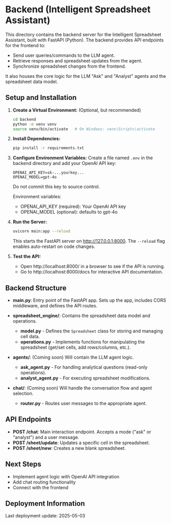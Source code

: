 # Backend (Intelligent Spreadsheet Assistant)

This directory contains the backend server for the Intelligent Spreadsheet Assistant, built with FastAPI (Python). The backend provides API endpoints for the frontend to:
- Send user queries/commands to the LLM agent.
- Retrieve responses and spreadsheet updates from the agent.
- Synchronize spreadsheet changes from the frontend.

It also houses the core logic for the LLM "Ask" and "Analyst" agents and the spreadsheet data model.

## Setup and Installation

1. **Create a Virtual Environment:** (Optional, but recommended)
   ```bash
   cd backend
   python -m venv venv
   source venv/bin/activate   # On Windows: venv\Scripts\activate
   ```

2. **Install Dependencies:**
   ```bash
   pip install -r requirements.txt
   ```

3. **Configure Environment Variables:**
   Create a file named `.env` in the backend directory and add your OpenAI API key:
   ```
   OPENAI_API_KEY=sk-...yourkey...
   OPENAI_MODEL=gpt-4o
   ```
   Do not commit this key to source control.

   Environment variables:
   - OPENAI_API_KEY (required): Your OpenAI API key
   - OPENAI_MODEL (optional): defaults to gpt-4o

4. **Run the Server:**
   ```bash
   uvicorn main:app --reload
   ```
   This starts the FastAPI server on http://127.0.0.1:8000. The `--reload` flag enables auto-restart on code changes.

5. **Test the API:**
   - Open http://localhost:8000/ in a browser to see if the API is running.
   - Go to http://localhost:8000/docs for interactive API documentation.

## Backend Structure

- **main.py**: Entry point of the FastAPI app. Sets up the app, includes CORS middleware, and defines the API routes.

- **spreadsheet_engine/**: Contains the spreadsheet data model and operations.
  - **model.py** - Defines the `Spreadsheet` class for storing and managing cell data.
  - **operations.py** - Implements functions for manipulating the spreadsheet (get/set cells, add rows/columns, etc.).

- **agents/**: (Coming soon) Will contain the LLM agent logic.
  - **ask_agent.py** - For handling analytical questions (read-only operations).
  - **analyst_agent.py** - For executing spreadsheet modifications.

- **chat/**: (Coming soon) Will handle the conversation flow and agent selection.
  - **router.py** - Routes user messages to the appropriate agent.

## API Endpoints

- **POST /chat**: Main interaction endpoint. Accepts a mode ("ask" or "analyst") and a user message.
- **POST /sheet/update**: Updates a specific cell in the spreadsheet.
- **POST /sheet/new**: Creates a new blank spreadsheet.

## Next Steps

- Implement agent logic with OpenAI API integration
- Add chat routing functionality
- Connect with the frontend

## Deployment Information

Last deployment update: 2025-05-03 